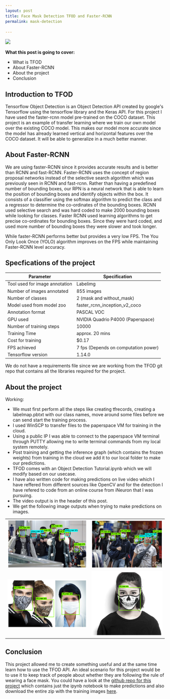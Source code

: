 ```yaml
---
layout: post
title: Face Mask Detection TFOD and Faster-RCNN
permalink: mask-detection

---
```


<img src="images/mask detection/maskdetectiondemo.gif" width="auto" height="auto" />

**What this post is going to cover:**

* What is TFOD
* About Faster-RCNN
* About the project
* Conclusion

## Introduction to TFOD

Tensorflow Object Detection is an Object Detection API created by google's Tensorflow using the tensorflow library and the Keras API. For this project I have used the faster-rcnn model pre-trained on the COCO dataset. This project is an example of transfer learning where we train our own model over the existing COCO model. This makes our model more accurate since the model has already learned vertical and horizontal features over the COCO dataset. It will be able to generalize in a much better manner.

## About Faster-RCNN

We are using faster-RCNN since it provides accurate results and is better than RCNN and fast-RCNN. Faster-RCNN uses the concept of region proposal networks instead of the selective search algorithm which was previously seen in RCNN and fast-rcnn. Rather than having a predefined number of bounding boxes, our RPN is a neural network that is able to learn the position of bounding boxes and identify objects within the box. It consists of a classifier using the softmax algorithm to predict the class and a regressor to determine the co-ordinates of the bounding boxes. RCNN used selective search and was hard coded to make 2000 bounding boxes while looking for classes. Faster RCNN used learning algorithms to get precise co-ordinates for bounding boxes. Since they were hard coded, and used more number of bounding boxes they were slower and took longer.

While faster-RCNN performs better but provides a very low FPS. The You Only Look Once (YOLO) algorithm improves on the FPS while maintaining Faster-RCNN level accuracy.

## Specfications of the project

|Parameter|Specification|
|---|---|
|Tool used for image annotation|Labelimg|
|Number of images annotated|855 images|
|Number of classes|2 (mask and without_mask)|
|Model used from model zoo|faster_rcnn_inception_v2_coco|
|Annotation format| PASCAL VOC|
|GPU used| NVIDIA Quadrio P4000 (Paperspace)|
|Number of training steps| 10000|
|Training Time| approx. 20 mins|
|Cost for training|$0.17|
|FPS achieved| 7 fps (Depends on computation power)|
|Tensorflow version|1.14.0|

We do not have a requirements file since we are working from the TFOD git repo that contains all the libraries required for the project.

## About the project

Working:

* We must first perform all the steps like creating tfrecords, creating a labelmap.pbtxt with our class names, move around some files before we can send start the training process.
* I used WinSCP to transfer files to the paperspace VM for training in the cloud.
* Using a public IP I was able to connect to the paperspace VM terminal through PUTTY allowing me to write terminal commands from my local system remotely.
* Post training and getting the inference graph (which contains the frozen weights) from training in the cloud we add it to our local folder to make our predictions.
* TFOD comes with an Object Detection Tutorial.ipynb which we will modify based on our usecase.
* I have also written code for making predictions on live video which I have reffered from different sources like OpenCV and for the detection I have refered to code from an online course from iNeuron that I was pursuing.
* The video output is in the header of this post.
* We get the following image outputs when trying to make predictions on images.

|||
|---|---|
|<img src="images/mask detection/2.png" width="auto" height="auto" />|<img src="images/mask detection/6.png" width="auto" height="auto" />|
|<img src="images/mask detection/3.png" width="auto" height="auto" />|<img src="images/mask detection/5.png" width="auto" height="auto" />|



## Conclusion

This project allowed me to create something useful and at the same time learn how to use the TFOD API. An ideal scenario for this project would be to use it to keep track of people about whether they are following the rule of wearing a face mask. You could have a look at the [github repo for this project](https://github.com/tejasmohanayyar/Face-Mask-Detection-using-TFOD-Faster-RCNN/tree/main) which contains just the ipynb notebook to make predictions and also download the entire zip with the training images [here](https://drive.google.com/file/d/1yjapsHDAN6QLJ5-aKInD19X7EVslaxJn/view?usp=sharing).